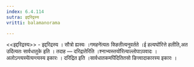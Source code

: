 ```yaml
---
index: 6.4.114
sutra: इद्दरिद्रस्य
vritti: balamanorama

---
```

<<इद्दरिद्रस्य>> - इद्दरिद्रस्य । सौत्रो ह्यस्वः ।गमहने॑त्यतः क्ङितीत्यनुवर्तते ।ई हल्यघो॑रित्ते हलीति,अत उदि॑त्यतः सार्वधातुके इति । तदाह —  दरिद्रातेरिति ।श्नाभ्यस्तयो॑रित्याल्लोपाऽपवादः । अलोऽन्त्यस्ये॑त्यन्त्यस्य इकारः । दरिद्रित इति ।सार्वधातकमपि॑दितितसो ङित्त्वादाकारस्य इकारः । 